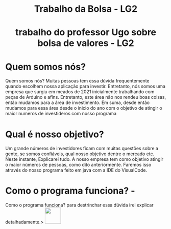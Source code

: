 <h1 align="center"> Trabalho da Bolsa - LG2 </h1>
 <h1 align="center"> trabalho do professor Ugo sobre bolsa de valores - LG2 </h1>













<h1 align="LEFT"> Quem somos nós? </h1>
Quem somos nós? Muitas pessoas tem essa dúvida frequentemente quando escolhem nossa aplicação para investir. Entretanto, nós somos uma empresa que surgiu em meados de 2021 inicialmente trabalhando com peças de Arduino e afins. Entretanto, este área não nos rendeu boas coisas, então mudamos para a área de investimento. Em suma, desde então mudamos para essa área desde o inicio do ano com o objetivo de atingir o maior numeros de investideros com nosso programa


 




<h1 align="LEFT"> Qual é nosso objetivo? </h1> 
Um grande números de investidores ficam com muitas questões sobre a gente, se somos confiáveis, qual nosso objetivo dentre o mercado etc. Neste instante, Explicarei tudo. A nosso empresa tem como objetivo atingir o maior números de pessoas, como dito anteriormente. Faremos isso através do nosso programa feito em java com a IDE do VisualCode.








<h1 align="LEFT"> Como o programa funciona? - </h1> 
 Como o programa funciona? para destrinchar essa dúvida irei explicar detalhadamente.> 



<img src="https://dev.java/assets/images/java-logo-vert-blk.png" width="50px"> 






























































































